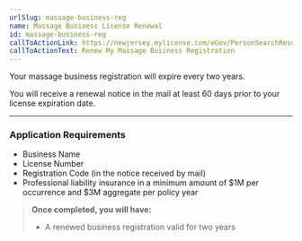 ```yaml
---
urlSlug: massage-business-reg
name: Massage Business License Renewal
id: massage-business-reg
callToActionLink: https://newjersey.mylicense.com/eGov/PersonSearchResults.aspx?Facility=Y
callToActionText: Renew My Massage Business Registration
---
```

Your massage business registration will expire every two years. 

You will receive a renewal notice in the mail at least 60 days prior to your license expiration date.

- - -

### Application Requirements

* Business Name
* License Number
* Registration Code (in the notice received by mail) 
* Professional liability insurance in a minimum amount of $1M per occurrence and $3M aggregate per policy year

> **Once completed, you will have:**
>
> * A renewed business registration valid for two years